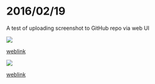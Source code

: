 # 2016/02/19

A test of uploading screenshot to GitHub repo via web UI

![](https://raw.githubusercontent.com/bigdata-mindstorms/d3-playground/gh-pages/ontouchstart/2016/02/19/Screen.Shot.2016-02-18.at.5.36.11.PM.png)

[weblink](http://bigdata-mindstorms.github.io/d3-playground/ontouchstart/2016/02/19/Screen.Shot.2016-02-18.at.5.36.11.PM.png)

![](https://raw.githubusercontent.com/bigdata-mindstorms/d3-playground/gh-pages/ontouchstart/2016/02/19/image.png)

[weblink](http://bigdata-mindstorms.github.io/d3-playground/ontouchstart/2016/02/19/image.png)
